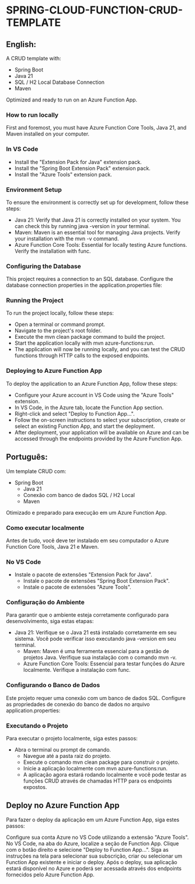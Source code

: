 # SPRING-CLOUD-FUNCTION-CRUD-TEMPLATE

## English:

A CRUD template with:

- Spring Boot
- Java 21
- SQL / H2 Local Database Connection
- Maven

Optimized and ready to run on an Azure Function App.

### How to run locally

First and foremost, you must have Azure Function Core Tools, Java 21, and Maven installed on your computer.

### In VS Code
- Install the "Extension Pack for Java" extension pack.
- Install the "Spring Boot Extension Pack" extension pack.
- Install the "Azure Tools" extension pack.

### Environment Setup
To ensure the environment is correctly set up for development, follow these steps:

- Java 21: Verify that Java 21 is correctly installed on your system. You can check this by running java -version in your terminal.
- Maven: Maven is an essential tool for managing Java projects. Verify your installation with the mvn -v command.
- Azure Function Core Tools: Essential for locally testing Azure functions. Verify the installation with func.

### Configuring the Database
This project requires a connection to an SQL database. Configure the database connection properties in the application.properties file:

### Running the Project
To run the project locally, follow these steps:

- Open a terminal or command prompt.
- Navigate to the project's root folder.
- Execute the mvn clean package command to build the project.
- Start the application locally with mvn azure-functions:run.
- The application will now be running locally, and you can test the CRUD functions through HTTP calls to the exposed endpoints.

### Deploying to Azure Function App
To deploy the application to an Azure Function App, follow these steps:

- Configure your Azure account in VS Code using the "Azure Tools" extension.
- In VS Code, in the Azure tab, locate the Function App section.
- Right-click and select "Deploy to Function App...".
- Follow the on-screen instructions to select your subscription, create or select an existing Function App, and start the deployment.
- After deployment, your application will be available on Azure and can be accessed through the endpoints provided by the Azure Function App.

## Português:

Um template CRUD com:

- Spring Boot
  - Java 21
  - Conexão com banco de dados SQL / H2 Local
  - Maven

Otimizado e preparado para execução em um Azure Function App.

### Como executar localmente

Antes de tudo, você deve ter instalado em seu computador o Azure Function Core Tools, Java 21 e Maven.

### No VS Code
- Instale o pacote de extensões "Extension Pack for Java".
  - Instale o pacote de extensões "Spring Boot Extension Pack".
  - Instale o pacote de extensões "Azure Tools". 

### Configuração do Ambiente
Para garantir que o ambiente esteja corretamente configurado para desenvolvimento, siga estas etapas:

- Java 21: Verifique se o Java 21 está instalado corretamente em seu sistema. Você pode verificar isso executando java -version em seu terminal.
  - Maven: Maven é uma ferramenta essencial para a gestão de projetos Java. Verifique sua instalação com o comando mvn -v.
  - Azure Function Core Tools: Essencial para testar funções do Azure localmente. Verifique a instalação com func.

### Configurando o Banco de Dados
Este projeto requer uma conexão com um banco de dados SQL. Configure as propriedades de conexão do banco de dados no arquivo application.properties:

### Executando o Projeto
Para executar o projeto localmente, siga estes passos:

- Abra o terminal ou prompt de comando.
  - Navegue até a pasta raiz do projeto.
  - Execute o comando mvn clean package para construir o projeto.
  - Inicie a aplicação localmente com mvn azure-functions:run.
  - A aplicação agora estará rodando localmente e você pode testar as funções CRUD através de chamadas HTTP para os endpoints expostos.

## Deploy no Azure Function App
Para fazer o deploy da aplicação em um Azure Function App, siga estes passos:

Configure sua conta Azure no VS Code utilizando a extensão "Azure Tools".
No VS Code, na aba do Azure, localize a seção de Function App.
Clique com o botão direito e selecione "Deploy to Function App...".
Siga as instruções na tela para selecionar sua subscrição, criar ou selecionar um Function App existente e iniciar o deploy.
Após o deploy, sua aplicação estará disponível no Azure e poderá ser acessada através dos endpoints fornecidos pelo Azure Function App.